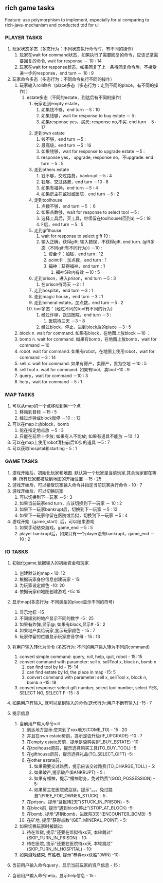 ## rich game tasks
Feature: use polymorphism to implement, especially for ui comparing to rich-java-mechanism and conducted tdd for ui

### PLAYER TASKS
1. 玩家状态多态（多态行为：不同状态执行命令时，有不同的操作）
	1. 玩家在wait for command状态，如果执行了需要回复的命令，应该记录需要回复的命令, wait for response － 10 : 14
	1. 玩家在wait for response状态，如果回复了上一条待回复命令后，不接受进一步的response，end turn － 10 : 9
1. 玩家命令多态（多态行为：不同命令执行不同的操作）
	1. 玩家输入roll命令（place多态（多态行为：走到不同的place，有不同的操作））
		1. estate多态（不同的estate，到达后有不同的操作）
			1. 玩家走到empty estate，
				1. 如果钱不够，end turn －5 : 10
				1. 如果钱够，wait for response to buy estate － 5 : 
				1. 如果response yes，买房; response no,不买. end turn －5 : 17
			1. 走到own estate
				1. 钱不够，end turn －5 :
				1. 最高级，end turn －5 : 16
				1. 如果钱够，wait for response to upgrade estate －5 :
				1. response yes， upgrade; response no，不upgrade. end turn －5 : 5
			1. 走到others estate
				1. 钱不够，交过路费，bankrupt －5 : 4
				1. 钱够，交过路费，end turn －10 : 8
				1. 如果有福神，end turn －5 : 4 
				1. 如果房主在监狱或医院，end turn －5 : 2
            1. 走到toolhouse
                1. 点数不够，end turn －5 ：6
                2. 如果点数够，wait for response to select tool －5 :  
                3. 选择工具后，买工具，继续留在toolhouse(回到a) －5 : 18
                1. F后，end turn －5 :  5
            1. 走到gifthouse
                1. wait for response to select gift  10 : 
                1. 输入正确，获得gift; 输入错误，不获得gift. end turn. (gift多态（不同gift有不同行为）) －10 : 
                    1. 资金卡：加钱，end turn : 12
                    1. point卡：加点数，end turn : 1
                    1. 福神：获得福神，end turn : 1
                        1. 福神5轮内有效 －10 : 5
            1. 走到prison，进入prison，end turn －5 : 3
                1. 在prison待两天 －2 : 1
            1. 走到hospital，end turn －3 : 1
            1. 走到magic house，end turn －3 : 1  
            1. 走到mineral estate，加点数，end turn －5 : 2  
            1. tool多态：（经过不同的tool有不同的行为）
                1. 经过炸弹，送进医院，end turn －3 : 
                    1. 医院待三天 －3 - 8
                1. 经过block，停止，进到block后的place －3 : 5 
    1. block n. wait for command. 如果有block，在地图上放block －10 ：
    1. bomb n. wait for command. 如果有bomb，在地图上放bomb，wait for command －10
    1. robot. wait for command. 如果有robot，在地图上使用robot，wait for command －3 : 14
    1. sell x. wait for command. 如果有房产，卖房产，置为空地 －10 : 5
    1. sellTool x. wait for command. 如果有tool，卖tool -10 : 9
    1. query，wait for command －10 : 3
    1. help，wait for command －5 : 1 

### MAP TASKS
1. 可以从map的一个点移动到另一个点
    1. 移动到目标  －15 : 5 
    1. 经过炸弹或block就停 －10 : : 12 
1. 可以在map上放block，bomb
    1. 能在指定地点放 －5 : 3
    1. 只能在前后十步放; 如果有人不能放; 如果有道具不能放 －10 :13
1. 可以在map上使用robot清扫前后10步的道具 －5 : 7
1. 可以获取hospital和starting - 5 : 1

### GAME TASKS
1. 游戏开始后，初始化玩家和地图. 默认第一个玩家是当前玩家,其余玩家都在等待. 所有玩家都被放到地图的开始位置 －15 : 25
1. 游戏开始后，可以接受玩家输入命令并指定当前玩家执行命令 - 10 : 7
1. 游戏开始后，可以切换玩家
    1. 可以切换到下一玩家 －5 : 3
    1. 如果当前玩家end turn，应该切换到下一玩家 － 10 : 2  
    1. 如果下一玩家bankrupt后，切换到下一玩家 －5 : 12
    1. 如果下一玩家停留在医院或监狱，切换到下一玩家 －5 : 4 
1. 游戏开始（game_start）后，可以结束游戏
    1. 如果手动结束游戏，game_end －5 : 5
    1. player bankrupt后，如果只有一个player没有bankrupt，game_end －10 : 2

### IO TASKS
1. 初始化game,依据输入的初始资金和玩家.
    1. 创建默认的map - 10: 12
    1. 根据玩家身份信息创建玩家 - 15: 
    1. 为玩家设定颜色 -10: 20
    1. 依据玩家和地图创建游戏 -15: 15
2. 显示map(多态行为: 不同类型的place显示不同的符号)
    1. 显示地标 -15 
    1. 不同级别的地产显示不同的数字 -5 : 25
    1. 如果有炸弹,显示@; 如果有block,显示# -5 : 2
    1. 如果地产卖给玩家,显示玩家颜色 - 15 : 7
    1. 玩家停留的位置显示玩家拼音字母 - 15 : 13 
1. 将用户输入转化为命令 (多态行为: 不同的用户输入转为不同的command)
    1. convert simple command: query, roll, help, quit, robot - 15: 15
    1. convert command with parameter: sell x, sellTool x, block n, bomb n
        1. can find tool by Id - 15: 14
        1. can find estate by Id, the place in map -15: 5
        1. convert command with parameter: sell x, sellTool x, block n, bomb n -15: 18
    1. convert response: select gift number, select tool number, select YES, SELECT NO, SELECT F -15 : 8

1. 如果用户有输入, 就可以拿到输入的命令(迭代行为:用户不断有输入)  -15 : 7
1. 提示信息
    1. 当前用户输入命令roll
        1. 到达地方显示:您来到了xxx地方(COME_TO) - 15 : 20
        1. 并且在own estate房前，提示是否升级(IF_UPGRADE) -10 : 7
        1. 在empty estate房前，提示是否购买(IF_BUY_ESTATE) -10: 
        1. 在toolhouse房前，提示选择购买工具(TO_BUY_TOOL) -5:
        1. 在gifthouse房前，提示选择礼品(TO_SELECT_GIFT) -5:
        1. 在other estate前，
            1. 如果需要交过路费，提示应该交过路费(TO_CHARGE_TOLL) - 5:
            1. 如果破产,提示破产(BANKRUPT) - 5 : 
            1. 如果有福神，提示“福神附身，免过路费”(GOD_POSSESSION) - 5:
            1. 如果房主在医院或监狱，提示“。。。免过路费”(FREE_FOR_OWNER_STUCK) - 5:
        1. 在prison，提示“监狱待2天”(STUCK_IN_PRISON) - 5:
        1. 在block前, 提示“遇到block停止”(STOP_AT_BLOCK) -5:
        1. 在bomb, 提示“遇到bomb，进医院3天“(ENCOUNTER_BOMB) -5:
        1. 在矿地, 提示”获得点数“(GET_MINERAL_POINT) - 5:
    1. 如果切换玩家时被跳过:
        1. 待在监狱, 提示"还要在监狱待xx天, 本轮跳过"(SKIP_TURN_IN_PRISON) - 10:
        1. 待在医院, 提示"还要在医院待xx天, 本轮跳过"(SKIP_TURN_IN_HOSPITAL) - 10:
    1. 如果游戏结束, 有胜者, 提示"恭喜xxx获胜"(WIN) -10:
1. 当前用户输入命令query，显示当前玩家的资产信息 - 15 : 
1. 当前用户输入命令help，显示help信息 - 15 : 
    
